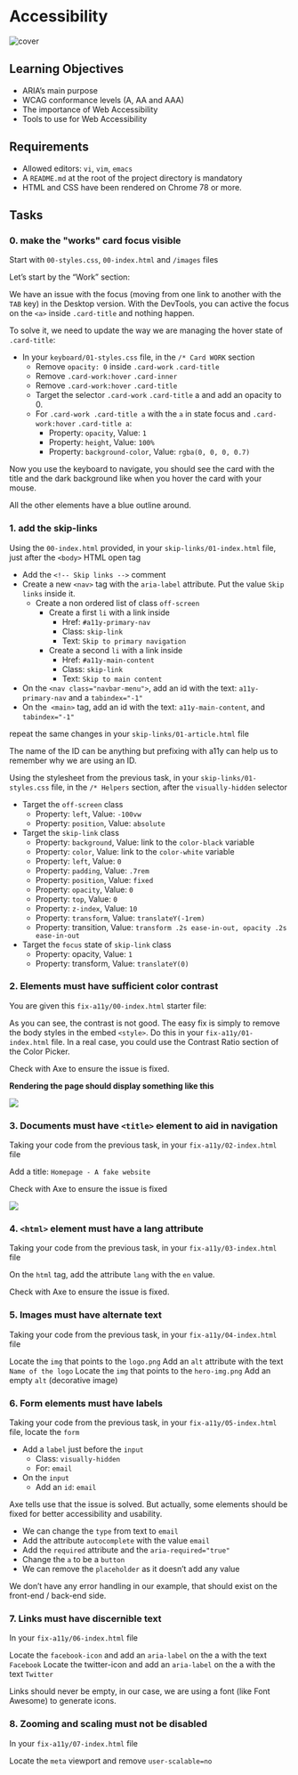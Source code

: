 # Accessibility
![cover](/images/66ba13a2581c5457361a.png)

## Learning Objectives
- ARIA’s main purpose
- WCAG conformance levels (A, AA and AAA)
- The importance of Web Accessibility
- Tools to use for Web Accessibility

## Requirements
- Allowed editors: `vi`, `vim`, `emacs`
- A `README.md` at the root of the project directory is mandatory
- HTML and CSS have been rendered on Chrome 78 or more.

## Tasks
### 0. make the "works" card focus visible
Start with `00-styles.css`, `00-index.html` and `/images` files

Let’s start by the “Work” section:

We have an issue with the focus (moving from one link to another with the `TAB` key) in the Desktop version. With the DevTools, you can active the focus on the `<a>` inside `.card-title` and nothing happen.

To solve it, we need to update the way we are managing the hover state of `.card-title`:

- In your `keyboard/01-styles.css` file, in the `/* Card WORK` section
    - Remove `opacity: 0` inside `.card-work` `.card-title`
    - Remove `.card-work:hover` `.card-inner`
    - Remove `.card-work:hover` `.card-title`
    - Target the selector `.card-work` `.card-title` a and add an opacity to 0.
    - For `.card-work .card-title a` with the `a` in state focus and `.card-work:hover` `.card-title a`:
        - Property: `opacity`, Value: `1`
        - Property: `height`, Value: `100%`
        - Property: `background-color`, Value: `rgba(0, 0, 0, 0.7)`

Now you use the keyboard to navigate, you should see the card with the title and the dark background like when you hover the card with your mouse.

All the other elements have a blue outline around.

### 1. add the skip-links
Using the `00-index.html` provided, in your `skip-links/01-index.html` file, just after the `<body>` HTML open tag
- Add the `<!-- Skip links -->` comment
- Create a new `<nav>` tag with the `aria-label` attribute. Put the value `Skip links` inside it.
    - Create a non ordered list of class `off-screen`
        - Create a first `li` with a link inside
            - Href: `#a11y-primary-nav`
            - Class: `skip-link`
            - Text: `Skip to primary navigation`
        - Create a second `li` with a link inside
            - Href: `#a11y-main-content`
            - Class: `skip-link`
            - Text: `Skip to main content`
- On the `<nav class="navbar-menu">`, add an id with the text: `a11y-primary-nav` and a `tabindex="-1"`
- On the` <main>` tag, add an id with the text: `a11y-main-content`, and `tabindex="-1"`

repeat the same changes in your `skip-links/01-article.html` file

The name of the ID can be anything but prefixing with a11y can help us to remember why we are using an ID.

Using the stylesheet from the previous task, in your `skip-links/01-styles.css` file, in the `/* Helpers` section, after the `visually-hidden` selector
- Target the `off-screen` class
    - Property: `left`, Value: `-100vw`
    - Property: `position`, Value: `absolute`
- Target the `skip-link` class
    - Property: `background`, Value: link to the `color-black` variable
    - Property: `color`, Value: link to the `color-white` variable
    - Property: `left`, Value: `0`
    - Property: `padding`, Value: `.7rem`
    - Property: `position`, Value: `fixed`
    - Property: `opacity`, Value: `0`
    - Property: `top`, Value: `0`
    - Property: `z-index`, Value: `10`
    - Property: `transform`, Value: `translateY(-1rem)`
    - Property: transition, Value: `transform .2s ease-in-out, opacity .2s ease-in-out`
- Target the `focus` state of `skip-link` class
    - Property: opacity, Value: `1`
    - Property: transform, Value: `translateY(0)`

### 2. Elements must have sufficient color contrast
You are given this `fix-a11y/00-index.html` starter file:

As you can see, the contrast is not good. The easy fix is simply to remove the body styles in the embed `<style>`. Do this in your `fix-a11y/01-index.html` file. In a real case, you could use the Contrast Ratio section of the Color Picker.

Check with Axe to ensure the issue is fixed.

**Rendering the page should display something like this**

![](/accessibility/images/6ca4565a4d207b00f718.png)

### 3. Documents must have `<title>` element to aid in navigation

Taking your code from the previous task, in your `fix-a11y/02-index.html` file

Add a title: `Homepage - A fake website`

Check with Axe to ensure the issue is fixed

![](/accessibility/images/4c0ba151685ae5b2c801.png)

### 4. `<html>` element must have a lang attribute

Taking your code from the previous task, in your `fix-a11y/03-index.html` file

On the `html` tag, add the attribute `lang` with the `en` value.

Check with Axe to ensure the issue is fixed.

### 5. Images must have alternate text

Taking your code from the previous task, in your `fix-a11y/04-index.html` file

Locate the `img` that points to the `logo.png`
Add an `alt` attribute with the text `Name of the logo`
Locate the `img` that points to the `hero-img.png`
Add an empty `alt` (decorative image)

### 6. Form elements must have labels

Taking your code from the previous task, in your `fix-a11y/05-index.html` file, locate the `form`
- Add a `label` just before the `input`
    - Class: `visually-hidden`
    - For: `email`
- On the `input`
    - Add an `id`: `email`

Axe tells use that the issue is solved. But actually, some elements should be fixed for better accessibility and usability.

- We can change the `type` from text to `email`
- Add the attribute `autocomplete` with the value `email`
- Add the `required` attribute and the `aria-required="true"`
- Change the `a` to be a `button`
- We can remove the `placeholder` as it doesn’t add any value

We don’t have any error handling in our example, that should exist on the front-end / back-end side.

### 7. Links must have discernible text

In your `fix-a11y/06-index.html` file

Locate the `facebook-icon` and add an `aria-label` on the a with the text `Facebook`
Locate the twitter-icon and add an `aria-label` on the a with the text `Twitter`

Links should never be empty, in our case, we are using a font (like Font Awesome) to generate icons.

### 8. Zooming and scaling must not be disabled

In your `fix-a11y/07-index.html` file

Locate the `meta` viewport and remove `user-scalable=no`
